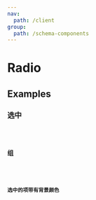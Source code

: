 ```yaml
---
nav:
  path: /client
group:
  path: /schema-components
---
```


# Radio

## Examples

### 选中

<code src="./demos/demo1.tsx" />

### 组

<code src="./demos/demo2.tsx" />

### 选中的项带有背景颜色

<code src="./demos/demo3.tsx" />
